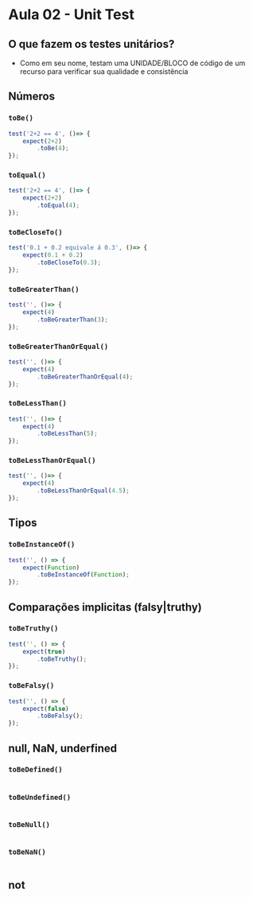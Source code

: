 # Aula 02 - Unit Test

## O que fazem os testes unitários?

 - Como em seu nome, testam uma UNIDADE/BLOCO de código de um recurso para verificar sua qualidade e consistência

## Números

### `toBe()`

```js
test('2+2 == 4', ()=> {
    expect(2+2)
        .toBe(4);
});
```

### `toEqual()`

```js
test('2+2 == 4', ()=> {
    expect(2+2)
        .toEqual(4);
});
```

### `toBeCloseTo()`

```js
test('0.1 + 0.2 equivale á 0.3', ()=> {
    expect(0.1 + 0.2)
        .toBeCloseTo(0.3);
});
```

### `toBeGreaterThan()`

```js
test('', ()=> {
    expect(4)
        .toBeGreaterThan(3);
});
```

### `toBeGreaterThanOrEqual()`

```js
test('', ()=> {
    expect(4)
        .toBeGreaterThanOrEqual(4);
});
```

### `toBeLessThan()`

```js
test('', ()=> {
    expect(4)
        .toBeLessThan(5);
});
```

### `toBeLessThanOrEqual()`

```js
test('', ()=> {
    expect(4)
        .toBeLessThanOrEqual(4.5);
});
```

## Tipos

### `toBeInstanceOf()`

```js
test('', () => {
    expect(Function)
        .toBeInstanceOf(Function);
});
```

## Comparações implicitas (falsy|truthy)

### `toBeTruthy()`

```js
test('', () => {
    expect(true)
        .toBeTruthy();
});
```

### `toBeFalsy()`

```js
test('', () => {
    expect(false)
        .toBeFalsy();
});
```

## null, NaN, underfined


### `toBeDefined()`

```js

```

### `toBeUndefined()`

```js

```

### `toBeNull()`

```js

```

### `toBeNaN()`

```js

```

## not 